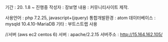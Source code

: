 기간 : 20. 1.8 ~ 진행중
작성자 : 장보명
내용 : 커뮤니티사이트 제작.

사용언어 : php 7.2.25, javascript+(jquery)
통합개발환경 : atom
데이터베이스 : mysqld 10.4.10-MariaDB
기타 : 부트스트랩 사용

//서버 (aws ec2 centos 6)
서버 : apache/2.2.15
서버주소 : http://15.164.162.105/